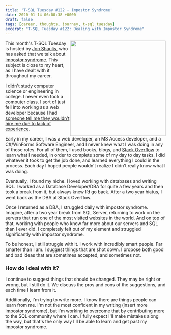 ```yaml
---
title: 'T-SQL Tuesday #122 - Impostor Syndrome'
date: 2020-01-14 06:00:38 +0000
draft: false
tags: [career, thoughts, journey, t-sql tuesday]
excerpt: "T-SQL Tuesday #122: Dealing with Impostor Syndrome"
---
```


<img src="/image/2020/T-SQL-Tuesday-Logo.jpg" width="300" height="300" style="float:right" />

This month's T-SQL Tuesday is hosted by <a href="https://twitter.com/JonShaulis" target="_blank">Jon Shaulis</a>, who has asked that we talk about <a href="https://jonshaulis.com/index.php/2020/01/07/t-sql-tuesday-122-imposter-syndrome/" target="_blank">impostor syndrome</a>. This subject is close to my heart, as I have dealt with it throughout my career. 


I didn't study computer science or engineering in college. I never even took a computer class. I sort of just fell into working as a web developer because I had [someone tell me they wouldn’t hire me due to lack of experience](/post/ch-ch-ch-changes-are-afoot/). 

Early in my career, I was a web developer, an MS Access developer, and a C#/WinForms Software Engineer, and I never knew what I was doing in any of those roles. For all of them, I used books, blogs, and <a href="http://stackoverflow.com/" target="_blank">Stack Overflow</a> to learn what I needed, in order to complete some of my day to day tasks. I did whatever it took to get the job done, and learned everything I could in the process. Each day I hoped people wouldn’t realize I didn’t really know what I was doing. 

Eventually, I found my niche. I loved working with databases and writing SQL. I worked as a Database Developer/DBA for quite a few years and then took a break from it, but always knew I’d go back. After a two year hiatus, I went back as the DBA at Stack Overflow. 

Once I returned as a DBA, I struggled daily with impostor syndrome. Imagine, after a two year break from SQL Server, returning to work on the servers that run one of the most visited websites in the world. And on top of that, working with people who know far more about our servers and SQL than I ever did. I completely felt out of my element and struggled significantly with impostor syndrome. 

To be honest, I still struggle with it. I work with incredibly smart people. Far smarter than I am. I suggest things that are shot down. I propose both good and bad ideas that are sometimes accepted, and sometimes not. 

### How do I deal with it?

I continue to suggest things that should be changed. They may be right or wrong, but I still do it. We discuss the pros and cons of the suggestions, and each time I learn from it. 

Additionally, I'm trying to write more. I know there are things people can learn from me. I'm not the most confident in my writing (insert more impostor syndrome), but I'm working to overcome that by contributing more to the SQL community where I can. I fully expect I'll make mistakes along the way, but that's the only way I'll be able to learn and get past my impostor syndrome. 



